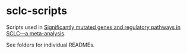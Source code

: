 # sclc-scripts

Scripts used in [Significantly mutated genes and regulatory pathways in SCLC—a meta-analysis](https://doi.org/10.1016/j.cancergen.2017.05.003).

See folders for individual READMEs.
